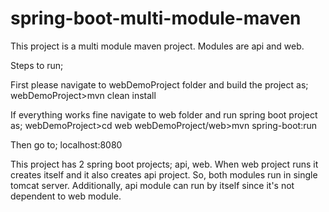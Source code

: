 # spring-boot-multi-module-maven
This project is a multi module maven project. Modules are api and web.

Steps to run;

First please navigate to webDemoProject folder and build the project as;
 webDemoProject>mvn clean install

If everything works fine navigate to web folder and run spring boot project as;
 webDemoProject>cd web
 webDemoProject/web>mvn spring-boot:run

Then go to; localhost:8080

This project has 2 spring boot projects; api, web.
When web project runs it creates itself and it also creates api project. So, both modules run in single tomcat server.
Additionally, api module can run by itself since it's not dependent to web module.


